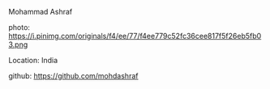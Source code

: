 Mohammad Ashraf

photo: https://i.pinimg.com/originals/f4/ee/77/f4ee779c52fc36cee817f5f26eb5fb03.png

Location: India

github: https://github.com/mohdashraf

